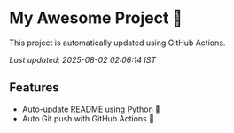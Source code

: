 # My Awesome Project 🚀

This project is automatically updated using GitHub Actions.

_Last updated: 2025-08-02 02:06:14 IST_

## Features
- Auto-update README using Python 🐍
- Auto Git push with GitHub Actions 🤖
